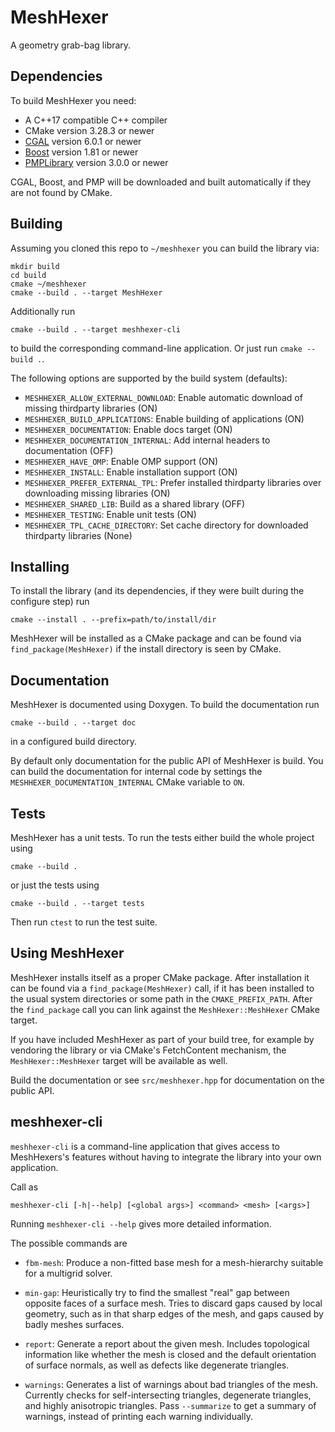 # MeshHexer

A geometry grab-bag library.

## Dependencies
To build MeshHexer you need:
- A C++17 compatible C++ compiler
- CMake version 3.28.3 or newer
- [CGAL](www.cgal.org) version 6.0.1 or newer
- [Boost](www.boost.org) version 1.81 or newer
- [PMPLibrary](www.pmp-library.org) version 3.0.0 or newer
 
CGAL, Boost, and PMP will be downloaded and built automatically if they are not found by CMake.

## Building

Assuming you cloned this repo to ``~/meshhexer`` you can build the library via:
```
mkdir build
cd build
cmake ~/meshhexer
cmake --build . --target MeshHexer
```

Additionally run
```
cmake --build . --target meshhexer-cli
```
to build the corresponding command-line application. Or just run ``cmake --build .``.

The following options are supported by the build system (defaults):
- `MESHHEXER_ALLOW_EXTERNAL_DOWNLOAD`: Enable automatic download of missing thirdparty libraries (ON)
- `MESHHEXER_BUILD_APPLICATIONS`: Enable building of applications (ON)
- `MESHHEXER_DOCUMENTATION`: Enable docs target (ON)
- `MESHHEXER_DOCUMENTATION_INTERNAL`: Add internal headers to documentation (OFF)
- `MESHHEXER_HAVE_OMP`: Enable OMP support (ON)
- `MESHHEXER_INSTALL`: Enable installation support (ON)
- `MESHHEXER_PREFER_EXTERNAL_TPL`: Prefer installed thirdparty libraries over downloading missing libraries (ON)
- `MESHHEXER_SHARED_LIB`: Build as a shared library (OFF)
- `MESHHEXER_TESTING`: Enable unit tests (ON)
- `MESHHEXER_TPL_CACHE_DIRECTORY`: Set cache directory for downloaded thirdparty libraries (None)

## Installing

To install the library (and its dependencies, if they were built during the configure step) run
```
cmake --install . --prefix=path/to/install/dir
```

MeshHexer will be installed as a CMake package and can be found via ``find_package(MeshHexer)`` if the install directory is seen by CMake.

## Documentation

MeshHexer is documented using Doxygen. To build the documentation run
```
cmake --build . --target doc
```
in a configured build directory.

By default only documentation for the public API of MeshHexer is build.
You can build the documentation for internal code by settings the `MESHHEXER_DOCUMENTATION_INTERNAL` CMake variable to `ON`.

## Tests

MeshHexer has a unit tests. To run the tests either build the whole project using
```
cmake --build .
```
or just the tests using
```
cmake --build . --target tests
```

Then run `ctest` to run the test suite.

## Using MeshHexer

MeshHexer installs itself as a proper CMake package. After installation it can be found via a ``find_package(MeshHexer)`` call, if it has been installed to the usual system directories or some path in the ``CMAKE_PREFIX_PATH``. 
After the ``find_package`` call you can link against the ``MeshHexer::MeshHexer`` CMake target.

If you have included MeshHexer as part of your build tree, for example by vendoring the library or via CMake's FetchContent mechanism, the ``MeshHexer::MeshHexer`` target will be available as well.

Build the documentation or see ``src/meshhexer.hpp`` for documentation on the public API.

## meshhexer-cli

``meshhexer-cli`` is a command-line application that gives access to MeshHexers's features without having to integrate the library into your own application.

Call as
```
meshhexer-cli [-h|--help] [<global args>] <command> <mesh> [<args>]
```
Running ``meshhexer-cli --help`` gives more detailed information.

The possible commands are
- ``fbm-mesh``: Produce a non-fitted base mesh for a mesh-hierarchy suitable for a multigrid solver.

- ``min-gap``: Heuristically try to find the smallest "real" gap between opposite faces of a surface mesh. Tries to discard gaps caused by local geometry, such as in that sharp edges of the mesh, and gaps caused by badly meshes surfaces.

- ``report``: Generate a report about the given mesh. Includes topological information like whether the mesh is closed and the default orientation of surface normals, as well as defects like degenerate triangles.

- ``warnings``: Generates a list of warnings about bad triangles of the mesh. Currently checks for self-intersecting triangles, degenerate triangles, and highly anisotropic triangles. Pass ``--summarize`` to get a summary of warnings, instead of printing each warning individually.


